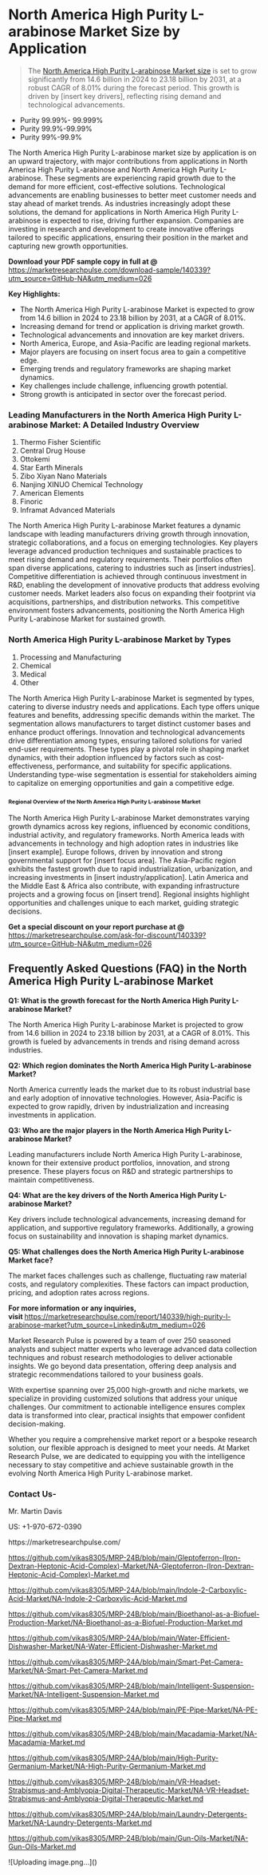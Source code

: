 
<h1>North America High Purity L-arabinose Market&nbsp;Size by Application</h1><blockquote><p>The <a href="https://marketresearchpulse.com/download-sample/140339?utm_source=GitHub-NA&amp;utm_medium=026">North America High Purity L-arabinose Market size</a> is set to grow significantly from 14.6 billion in 2024 to 23.18 billion by 2031, at a robust CAGR of 8.01% during the forecast period. This growth is driven by [insert key drivers], reflecting rising demand and technological advancements.</p></blockquote><ul><li>Purity 99.99%- 99.999%<li> Purity 99.9%-99.99%<li> Purity 99%-99.9%</li></ul><p>The North America High Purity L-arabinose market size by application is on an upward trajectory, with major contributions from applications in North America High Purity L-arabinose and North America High Purity L-arabinose. These segments are experiencing rapid growth due to the demand for more efficient, cost-effective solutions. Technological advancements are enabling businesses to better meet customer needs and stay ahead of market trends. As industries increasingly adopt these solutions, the demand for applications in North America High Purity L-arabinose is expected to rise, driving further expansion. Companies are investing in research and development to create innovative offerings tailored to specific applications, ensuring their position in the market and capturing new growth opportunities.</p><p><strong>Download your PDF sample copy in full at @ </strong><a href="https://marketresearchpulse.com/download-sample/140339?utm_source=GitHub-NA&amp;utm_medium=026">https://marketresearchpulse.com/download-sample/140339?utm_source=GitHub-NA&amp;utm_medium=026</a></p><p><strong>Key Highlights: </strong></p><ul><li>The North America High Purity L-arabinose Market is expected to grow from 14.6 billion in 2024 to 23.18 billion by 2031, at a CAGR of 8.01%.</li><li>Increasing demand for trend or application is driving market growth.</li><li>Technological advancements and innovation are key market drivers.</li><li>North America, Europe, and Asia-Pacific are leading regional markets.</li><li>Major players are focusing on insert focus area to gain a competitive edge.</li><li>Emerging trends and regulatory frameworks are shaping market dynamics.</li><li>Key challenges include challenge, influencing growth potential.</li><li>Strong growth is anticipated in sector over the forecast period.</li></ul><h3>Leading Manufacturers in the North America High Purity L-arabinose Market: A Detailed Industry Overview</h3><ol><li>Thermo Fisher Scientific</li><li>Central Drug House</li><li>Ottokemi</li><li>Star Earth Minerals</li><li>Zibo Xiyan Nano Materials</li><li>Nanjing XINUO Chemical Technology</li><li>American Elements</li><li>Finoric</li><li>Inframat Advanced Materials</li></ol><div class="flex max-w-full flex-col flex-grow"><div class="min-h-8 text-message flex w-full flex-col items-end gap-2 whitespace-normal break-words [.text-message+&amp;]:mt-5" dir="auto" data-message-author-role="assistant" data-message-id="fd8432e4-4910-450d-b182-61b7bfb0a01f" data-message-model-slug="gpt-4o"><div class="flex w-full flex-col gap-1 empty:hidden first:pt-[3px]"><div class="markdown prose w-full break-words dark:prose-invert light"><p>The North America High Purity L-arabinose Market features a dynamic landscape with leading manufacturers driving growth through innovation, strategic collaborations, and a focus on emerging technologies. Key players leverage advanced production techniques and sustainable practices to meet rising demand and regulatory requirements. Their portfolios often span diverse applications, catering to industries such as [insert industries]. Competitive differentiation is achieved through continuous investment in R&amp;D, enabling the development of innovative products that address evolving customer needs. Market leaders also focus on expanding their footprint via acquisitions, partnerships, and distribution networks. This competitive environment fosters advancements, positioning the North America High Purity L-arabinose Market for sustained growth.</p></div></div></div></div><h3>North America High Purity L-arabinose Market by Types</h3><ol><li>Processing and Manufacturing<li> Chemical<li> Medical<li> Other</li></ol><div class="flex max-w-full flex-col flex-grow"><div class="min-h-8 text-message flex w-full flex-col items-end gap-2 whitespace-normal break-words [.text-message+&amp;]:mt-5" dir="auto" data-message-author-role="assistant" data-message-id="084470be-0bb7-4664-bddf-5156b4f41249" data-message-model-slug="gpt-4o-mini"><div class="flex w-full flex-col gap-1 empty:hidden first:pt-[3px]"><div class="markdown prose w-full break-words dark:prose-invert light"><p>The North America High Purity L-arabinose Market is segmented by types, catering to diverse industry needs and applications. Each type offers unique features and benefits, addressing specific demands within the market. The segmentation allows manufacturers to target distinct customer bases and enhance product offerings. Innovation and technological advancements drive differentiation among types, ensuring tailored solutions for varied end-user requirements. These types play a pivotal role in shaping market dynamics, with their adoption influenced by factors such as cost-effectiveness, performance, and suitability for specific applications. Understanding type-wise segmentation is essential for stakeholders aiming to capitalize on emerging opportunities and gain a competitive edge.</p></div></div></div></div><h3><span style="font-size: 11px;">Regional Overview of the North America High Purity L-arabinose Market</span></h3><div class="flex max-w-full flex-col flex-grow"><div class="min-h-8 text-message flex w-full flex-col items-end gap-2 whitespace-normal break-words [.text-message+&amp;]:mt-5" dir="auto" data-message-author-role="assistant" data-message-id="e9038762-ce64-4e30-91c9-9bd413514231" data-message-model-slug="gpt-4o-mini"><div class="flex w-full flex-col gap-1 empty:hidden first:pt-[3px]"><div class="markdown prose w-full break-words dark:prose-invert light"><p>The North America High Purity L-arabinose Market demonstrates varying growth dynamics across key regions, influenced by economic conditions, industrial activity, and regulatory frameworks. North America leads with advancements in technology and high adoption rates in industries like [insert example]. Europe follows, driven by innovation and strong governmental support for [insert focus area]. The Asia-Pacific region exhibits the fastest growth due to rapid industrialization, urbanization, and increasing investments in [insert industry/application]. Latin America and the Middle East &amp; Africa also contribute, with expanding infrastructure projects and a growing focus on [insert trend]. Regional insights highlight opportunities and challenges unique to each market, guiding strategic decisions.</p></div></div></div></div><p><strong>Get a special discount on your report purchase at @ </strong><a href="https://marketresearchpulse.com/ask-for-discount/140339?utm_source=GitHub-NA&amp;utm_medium=026">https://marketresearchpulse.com/ask-for-discount/140339?utm_source=GitHub-NA&amp;utm_medium=026</a></p><h2>Frequently Asked Questions (FAQ) in the North America High Purity L-arabinose Market</h2><p><strong>Q1: What is the growth forecast for the North America High Purity L-arabinose Market?</strong></p><p>The North America High Purity L-arabinose Market is projected to grow from 14.6 billion in 2024 to 23.18 billion by 2031, at a CAGR of 8.01%. This growth is fueled by advancements in trends and rising demand across industries.</p><p><strong>Q2: Which region dominates the North America High Purity L-arabinose Market?</strong></p><p>North America currently leads the market due to its robust industrial base and early adoption of innovative technologies. However, Asia-Pacific is expected to grow rapidly, driven by industrialization and increasing investments in application.</p><p><strong>Q3: Who are the major players in the North America High Purity L-arabinose Market?</strong></p><p>Leading manufacturers include North America High Purity L-arabinose, known for their extensive product portfolios, innovation, and strong presence. These players focus on R&amp;D and strategic partnerships to maintain competitiveness.</p><p><strong>Q4: What are the key drivers of the North America High Purity L-arabinose Market?</strong></p><p>Key drivers include technological advancements, increasing demand for application, and supportive regulatory frameworks. Additionally, a growing focus on sustainability and innovation is shaping market dynamics.</p><p><strong>Q5: What challenges does the North America High Purity L-arabinose Market face?</strong></p><p>The market faces challenges such as challenge, fluctuating raw material costs, and regulatory complexities. These factors can impact production, pricing, and adoption rates across regions.</p><p><strong>For more information or any inquiries, visit&nbsp;</strong><a href="https://marketresearchpulse.com/report/140339/high-purity-l-arabinose-market?utm_source=Linkedin&utm_medium=026">https://marketresearchpulse.com/report/140339/high-purity-l-arabinose-market?utm_source=Linkedin&utm_medium=026</a></p><p>Market Research Pulse is powered by a team of over 250 seasoned analysts and subject matter experts who leverage advanced data collection techniques and robust research methodologies to deliver actionable insights. We go beyond data presentation, offering deep analysis and strategic recommendations tailored to your business goals.</p><p>With expertise spanning over 25,000 high-growth and niche markets, we specialize in providing customized solutions that address your unique challenges. Our commitment to actionable intelligence ensures complex data is transformed into clear, practical insights that empower confident decision-making.</p><p>Whether you require a comprehensive market report or a bespoke research solution, our flexible approach is designed to meet your needs. At Market Research Pulse, we are dedicated to equipping you with the intelligence necessary to stay competitive and achieve sustainable growth in the evolving North America High Purity L-arabinose market.</p><h3><strong>Contact Us-</strong></h3><p>Mr. Martin Davis</p><p>US: +1-970-672-0390</p><p>https://marketresearchpulse.com/</p><p><a href="https://github.com/vikas8305/MRP-24B/blob/main/Gleptoferron-(Iron-Dextran-Heptonic-Acid-Complex)-Market/NA-Gleptoferron-(Iron-Dextran-Heptonic-Acid-Complex)-Market.md">https://github.com/vikas8305/MRP-24B/blob/main/Gleptoferron-(Iron-Dextran-Heptonic-Acid-Complex)-Market/NA-Gleptoferron-(Iron-Dextran-Heptonic-Acid-Complex)-Market.md</a></p><p><a href="https://github.com/vikas8305/MRP-24A/blob/main/Indole-2-Carboxylic-Acid-Market/NA-Indole-2-Carboxylic-Acid-Market.md">https://github.com/vikas8305/MRP-24A/blob/main/Indole-2-Carboxylic-Acid-Market/NA-Indole-2-Carboxylic-Acid-Market.md</a></p><p><a href="https://github.com/vikas8305/MRP-24B/blob/main/Bioethanol-as-a-Biofuel-Production-Market/NA-Bioethanol-as-a-Biofuel-Production-Market.md">https://github.com/vikas8305/MRP-24B/blob/main/Bioethanol-as-a-Biofuel-Production-Market/NA-Bioethanol-as-a-Biofuel-Production-Market.md</a></p><p><a href="https://github.com/vikas8305/MRP-24A/blob/main/Water-Efficient-Dishwasher-Market/NA-Water-Efficient-Dishwasher-Market.md">https://github.com/vikas8305/MRP-24A/blob/main/Water-Efficient-Dishwasher-Market/NA-Water-Efficient-Dishwasher-Market.md</a></p><p><a href="https://github.com/vikas8305/MRP-24A/blob/main/Smart-Pet-Camera-Market/NA-Smart-Pet-Camera-Market.md">https://github.com/vikas8305/MRP-24A/blob/main/Smart-Pet-Camera-Market/NA-Smart-Pet-Camera-Market.md</a></p><p><a href="https://github.com/vikas8305/MRP-24B/blob/main/Intelligent-Suspension-Market/NA-Intelligent-Suspension-Market.md">https://github.com/vikas8305/MRP-24B/blob/main/Intelligent-Suspension-Market/NA-Intelligent-Suspension-Market.md</a></p><p><a href="https://github.com/vikas8305/MRP-24A/blob/main/PE-Pipe-Market/NA-PE-Pipe-Market.md">https://github.com/vikas8305/MRP-24A/blob/main/PE-Pipe-Market/NA-PE-Pipe-Market.md</a></p><p><a href="https://github.com/vikas8305/MRP-24B/blob/main/Macadamia-Market/NA-Macadamia-Market.md">https://github.com/vikas8305/MRP-24B/blob/main/Macadamia-Market/NA-Macadamia-Market.md</a></p><p><a href="https://github.com/vikas8305/MRP-24A/blob/main/High-Purity-Germanium-Market/NA-High-Purity-Germanium-Market.md">https://github.com/vikas8305/MRP-24A/blob/main/High-Purity-Germanium-Market/NA-High-Purity-Germanium-Market.md</a></p><p><a href="https://github.com/vikas8305/MRP-24B/blob/main/VR-Headset-Strabismus-and-Amblyopia-Digital-Therapeutic-Market/NA-VR-Headset-Strabismus-and-Amblyopia-Digital-Therapeutic-Market.md">https://github.com/vikas8305/MRP-24B/blob/main/VR-Headset-Strabismus-and-Amblyopia-Digital-Therapeutic-Market/NA-VR-Headset-Strabismus-and-Amblyopia-Digital-Therapeutic-Market.md</a></p><p><a href="https://github.com/vikas8305/MRP-24A/blob/main/Laundry-Detergents-Market/NA-Laundry-Detergents-Market.md">https://github.com/vikas8305/MRP-24A/blob/main/Laundry-Detergents-Market/NA-Laundry-Detergents-Market.md</a></p><p><a href="https://github.com/vikas8305/MRP-24B/blob/main/Gun-Oils-Market/NA-Gun-Oils-Market.md">https://github.com/vikas8305/MRP-24B/blob/main/Gun-Oils-Market/NA-Gun-Oils-Market.md</a></p>
![Uploading image.png…]()
